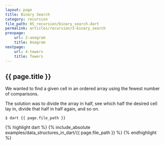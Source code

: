 ```yaml
---
layout: page
title: Binary Search
category: recursion
file_path: 05_recursion/binary_search.dart
permalink: articles/recursion/3-binary_search
prevpage: 
    url: 2-anagram
    title: Anagram
nextpage: 
    url: 4-towers
    title: Towers
---
```


## {{ page.title }}

We wanted to find a given cell in an ordered array using the fewest number of comparisons. 

The solution was to divide the array in half, see which half the desired cell
lay in, divide that half in half again, and so on.

```terminal
$ dart {{ page.file_path }}
```      

{% highlight dart %}
{% include_absolute examples/data_structures_in_dart/{{ page.file_path }} %}
{% endhighlight %}      
  